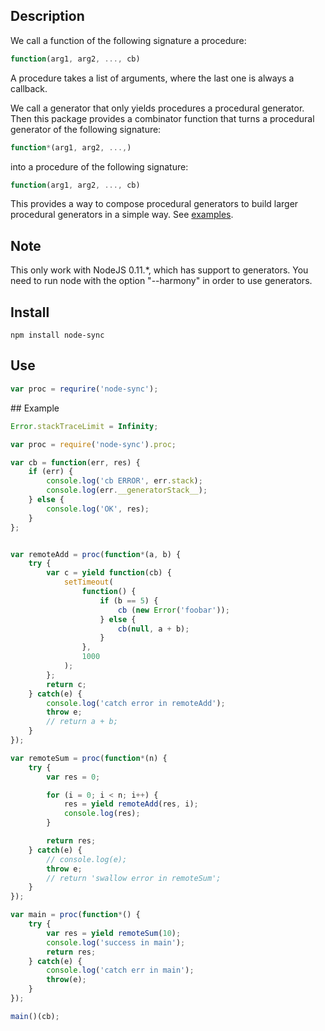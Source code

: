 ## Description

We call a function of the following signature a procedure:

```js
function(arg1, arg2, ..., cb)
```

A procedure takes a list of arguments, where the last one is always a callback.

We call a generator that only yields procedures a procedural generator.  Then this package provides a combinator function that turns a procedural generator of the following signature:

```js
function*(arg1, arg2, ...,)
```

into a procedure of the following signature:

```js
function(arg1, arg2, ..., cb)
```

This provides a way to compose procedural generators to build larger procedural generators in a simple way.  See [examples](#examples).


## Note

This only work with NodeJS 0.11.*, which has support to generators.  You need to run node with the option "--harmony" in order to use generators.

## Install

```text
npm install node-sync
```

## Use

```js
var proc = requrire('node-sync');
```

<a name="examples"/>
## Example

```js
Error.stackTraceLimit = Infinity;

var proc = require('node-sync').proc;

var cb = function(err, res) {
    if (err) {
        console.log('cb ERROR', err.stack);
        console.log(err.__generatorStack__);
    } else {
        console.log('OK', res);
    }
};


var remoteAdd = proc(function*(a, b) {
    try {
        var c = yield function(cb) {
            setTimeout(
                function() {
                    if (b == 5) {
                        cb (new Error('foobar'));
                    } else {
                        cb(null, a + b);
                    }
                },
                1000
            );
        };
        return c;
    } catch(e) {
        console.log('catch error in remoteAdd');
        throw e;
        // return a + b;
    }
});

var remoteSum = proc(function*(n) {
    try {
        var res = 0;

        for (i = 0; i < n; i++) {
            res = yield remoteAdd(res, i);
            console.log(res);
        }

        return res;
    } catch(e) {
        // console.log(e);
        throw e;
        // return 'swallow error in remoteSum';
    }
});

var main = proc(function*() {
    try {
        var res = yield remoteSum(10);
        console.log('success in main');
        return res;
    } catch(e) {
        console.log('catch err in main');
        throw(e);
    }
});

main()(cb);
```